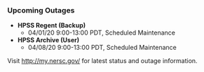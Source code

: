 ### Upcoming Outages 

- **HPSS Regent (Backup)**
    - 04/01/20 9:00-13:00 PDT, Scheduled Maintenance
- **HPSS Archive (User)**
    - 04/08/20 9:00-13:00 PDT, Scheduled Maintenance


Visit <http://my.nersc.gov/> for latest status and outage 
information.


